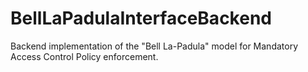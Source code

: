 # BellLaPadulaInterfaceBackend
Backend implementation of the "Bell La-Padula" model for Mandatory Access Control Policy enforcement.
